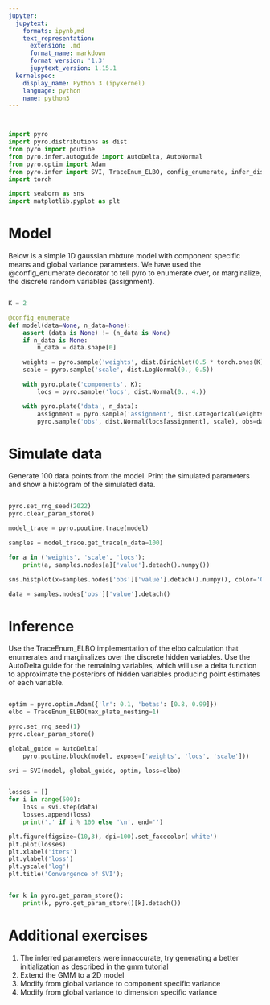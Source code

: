 ```yaml
---
jupyter:
  jupytext:
    formats: ipynb,md
    text_representation:
      extension: .md
      format_name: markdown
      format_version: '1.3'
      jupytext_version: 1.15.1
  kernelspec:
    display_name: Python 3 (ipykernel)
    language: python
    name: python3
---
```


```python


import pyro
import pyro.distributions as dist
from pyro import poutine
from pyro.infer.autoguide import AutoDelta, AutoNormal
from pyro.optim import Adam
from pyro.infer import SVI, TraceEnum_ELBO, config_enumerate, infer_discrete, Trace_ELBO
import torch

import seaborn as sns
import matplotlib.pyplot as plt

```


# Model

Below is a simple 1D gaussian mixture model with component specific means and global variance parameters.  We have used the @config_enumerate decorator to tell pyro to enumerate over, or marginalize, the discrete random variables (assignment).


```python

K = 2

@config_enumerate
def model(data=None, n_data=None):
    assert (data is None) != (n_data is None)
    if n_data is None:
        n_data = data.shape[0]

    weights = pyro.sample('weights', dist.Dirichlet(0.5 * torch.ones(K)))
    scale = pyro.sample('scale', dist.LogNormal(0., 0.5))

    with pyro.plate('components', K):
        locs = pyro.sample('locs', dist.Normal(0., 4.))

    with pyro.plate('data', n_data):
        assignment = pyro.sample('assignment', dist.Categorical(weights))
        pyro.sample('obs', dist.Normal(locs[assignment], scale), obs=data)

```


# Simulate data

Generate 100 data points from the model.  Print the simulated parameters and show a histogram of the simulated data.


```python

pyro.set_rng_seed(2022)
pyro.clear_param_store()

model_trace = pyro.poutine.trace(model)

samples = model_trace.get_trace(n_data=100)

for a in ('weights', 'scale', 'locs'):
    print(a, samples.nodes[a]['value'].detach().numpy())

sns.histplot(x=samples.nodes['obs']['value'].detach().numpy(), color='0.5')

data = samples.nodes['obs']['value'].detach()

```


# Inference

Use the TraceEnum_ELBO implementation of the elbo calculation that enumerates and marginalizes over the discrete hidden variables.  Use the AutoDelta guide for the remaining variables, which will use a delta function to approximate the posteriors of hidden variables producing point estimates of each variable.


```python

optim = pyro.optim.Adam({'lr': 0.1, 'betas': [0.8, 0.99]})
elbo = TraceEnum_ELBO(max_plate_nesting=1)

pyro.set_rng_seed(1)
pyro.clear_param_store()

global_guide = AutoDelta(
    pyro.poutine.block(model, expose=['weights', 'locs', 'scale']))

svi = SVI(model, global_guide, optim, loss=elbo)

```

```python

losses = []
for i in range(500):
    loss = svi.step(data)
    losses.append(loss)
    print('.' if i % 100 else '\n', end='')

plt.figure(figsize=(10,3), dpi=100).set_facecolor('white')
plt.plot(losses)
plt.xlabel('iters')
plt.ylabel('loss')
plt.yscale('log')
plt.title('Convergence of SVI');

```

```python

for k in pyro.get_param_store():
    print(k, pyro.get_param_store()[k].detach())

```


# Additional exercises

1. The inferred parameters were innaccurate, try generating a better initialization as described in the [gmm tutorial](https://pyro.ai/examples/gmm.html#Training-a-MAP-estimator)
2. Extend the GMM to a 2D model
3. Modify from global variance to component specific variance
4. Modify from global variance to dimension specific variance


```python

```
